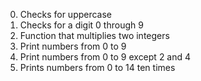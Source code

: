 0. Checks for uppercase
1. Checks for a digit 0 through 9
2. Function that multiplies two integers
3. Print numbers from 0 to 9
4. Print numbers from 0 to 9 except 2 and 4
5. Prints numbers from 0 to 14 ten times
